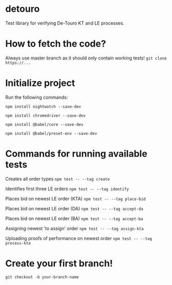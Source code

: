 # detouro
Test library for verifying De-Touro KT and LE processes.

# How to fetch the code?
Always use master branch as it should only contain working tests!
`git clone https://...`

# Initialize project
Run the following commands:

`npm install nightwatch --save-dev`

`npm install chromedriver --save-dev`

`npm install @babel/core --save-dev`

`npm install @babel/preset-env --save-dev`

# Commands for running available tests
Creates all order types
`npm test -- --tag create`

Identifies first three LE orders
`npm test -- --tag identify`

Places bid on newest LE order (KTA)
`npm test -- --tag place-bid`

Places bid on newest LE order (DA)
`npm test -- --tag accept-da`

Places bid on newest LE order (BA)
`npm test -- --tag accept-ba`

Assigning newest 'to assign' order
`npm test -- --tag assign-kta`

Uploading proofs of performance on newest order
`npm test -- --tag process-kta`

# Create your first branch!
`git checkout -b your-branch-name`